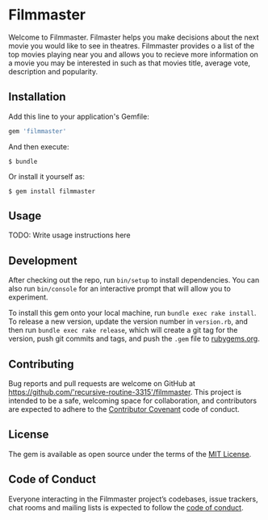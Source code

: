 # Filmmaster

Welcome to Filmmaster. Filmaster helps you make decisions about the next movie you would like to see in theatres. Filmmaster provides o a list of the top movies playing near you and allows you to recieve more information on a movie you may be interested in such as that movies title, average vote, description and popularity. 

## Installation

Add this line to your application's Gemfile:

```ruby
gem 'filmmaster'
```

And then execute:

    $ bundle

Or install it yourself as:

    $ gem install filmmaster

## Usage

TODO: Write usage instructions here

## Development

After checking out the repo, run `bin/setup` to install dependencies. You can also run `bin/console` for an interactive prompt that will allow you to experiment.

To install this gem onto your local machine, run `bundle exec rake install`. To release a new version, update the version number in `version.rb`, and then run `bundle exec rake release`, which will create a git tag for the version, push git commits and tags, and push the `.gem` file to [rubygems.org](https://rubygems.org).

## Contributing

Bug reports and pull requests are welcome on GitHub at https://github.com/'recursive-routine-3315'/filmmaster. This project is intended to be a safe, welcoming space for collaboration, and contributors are expected to adhere to the [Contributor Covenant](http://contributor-covenant.org) code of conduct.

## License

The gem is available as open source under the terms of the [MIT License](https://opensource.org/licenses/MIT).

## Code of Conduct

Everyone interacting in the Filmmaster project’s codebases, issue trackers, chat rooms and mailing lists is expected to follow the [code of conduct](https://github.com/'recursive-routine-3315'/filmmaster/blob/master/CODE_OF_CONDUCT.md).
